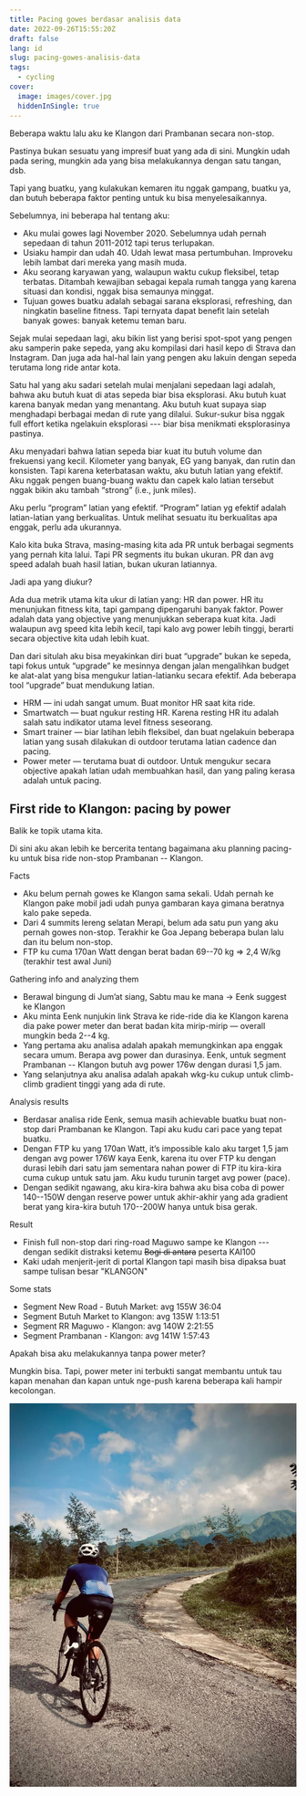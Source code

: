 ```yaml
---
title: Pacing gowes berdasar analisis data
date: 2022-09-26T15:55:20Z
draft: false
lang: id
slug: pacing-gowes-analisis-data
tags:
  - cycling
cover:
  image: images/cover.jpg
  hiddenInSingle: true
---
```


Beberapa waktu lalu aku ke Klangon dari Prambanan secara non-stop.

Pastinya bukan sesuatu yang impresif buat yang ada di sini. Mungkin udah pada sering, mungkin ada yang bisa melakukannya dengan satu tangan, dsb.

Tapi yang buatku, yang kulakukan kemaren itu nggak gampang, buatku ya, dan butuh beberapa faktor penting untuk ku bisa menyelesaikannya.

Sebelumnya, ini beberapa hal tentang aku:

- Aku mulai gowes lagi November 2020. Sebelumnya udah pernah sepedaan di tahun 2011-2012 tapi terus terlupakan.
- Usiaku hampir dan udah 40. Udah lewat masa pertumbuhan. Improveku lebih lambat dari mereka yang masih muda.
- Aku seorang karyawan yang, walaupun waktu cukup fleksibel, tetap terbatas. Ditambah kewajiban sebagai kepala rumah tangga yang karena situasi dan kondisi, nggak bisa semaunya minggat.
- Tujuan gowes buatku adalah sebagai sarana eksplorasi, refreshing, dan ningkatin baseline fitness. Tapi ternyata dapat benefit lain setelah banyak gowes: banyak ketemu teman baru.

Sejak mulai sepedaan lagi, aku bikin list yang berisi spot-spot yang pengen aku samperin pake sepeda, yang aku kompilasi dari hasil kepo di Strava dan Instagram. Dan juga ada hal-hal lain yang pengen aku lakuin dengan sepeda terutama long ride antar kota.

Satu hal yang aku sadari setelah mulai menjalani sepedaan lagi adalah, bahwa aku butuh kuat di atas sepeda biar bisa eksplorasi. Aku butuh kuat karena banyak medan yang menantang. Aku butuh kuat supaya siap menghadapi berbagai medan di rute yang dilalui. Sukur-sukur bisa nggak full effort ketika ngelakuin eksplorasi --- biar bisa menikmati eksplorasinya pastinya.

Aku menyadari bahwa latian sepeda biar kuat itu butuh volume dan frekuensi yang kecil. Kilometer yang banyak, EG yang banyak, dan rutin dan konsisten. Tapi karena keterbatasan waktu, aku butuh latian yang efektif. Aku nggak pengen buang-buang waktu dan capek kalo latian tersebut nggak bikin aku tambah “strong” (i.e., junk miles).

Aku perlu “program” latian yang efektif. “Program” latian yg efektif adalah latian-latian yang berkualitas. Untuk melihat sesuatu itu berkualitas apa enggak, perlu ada ukurannya.

Kalo kita buka Strava, masing-masing kita ada PR untuk berbagai segments yang pernah kita lalui. Tapi PR segments itu bukan ukuran. PR dan avg speed adalah buah hasil latian, bukan ukuran latiannya.

Jadi apa yang diukur?

Ada dua metrik utama kita ukur di latian yang: HR dan power. HR itu menunjukan fitness kita, tapi gampang dipengaruhi banyak faktor. Power adalah data yang objective yang menunjukkan seberapa kuat kita. Jadi walaupun avg speed kita lebih kecil, tapi kalo avg power lebih tinggi, berarti secara objective kita udah lebih kuat.

Dan dari situlah aku bisa meyakinkan diri buat “upgrade” bukan ke sepeda, tapi fokus untuk “upgrade” ke mesinnya dengan jalan mengalihkan budget ke alat-alat yang bisa mengukur latian-latianku secara efektif. Ada beberapa tool “upgrade” buat mendukung latian.

- HRM — ini udah sangat umum. Buat monitor HR saat kita ride.
- Smartwatch — buat ngukur resting HR. Karena resting HR itu adalah salah satu indikator utama level fitness seseorang.
- Smart trainer — biar latihan lebih fleksibel, dan buat ngelakuin beberapa latian yang susah dilakukan di outdoor terutama latian cadence dan pacing.
- Power meter — terutama buat di outdoor. Untuk mengukur secara objective apakah latian udah membuahkan hasil, dan yang paling kerasa adalah untuk pacing.

## First ride to Klangon: pacing by power

Balik ke topik utama kita.

Di sini aku akan lebih ke bercerita tentang bagaimana aku planning pacing-ku untuk bisa ride non-stop Prambanan -- Klangon. 

Facts

- Aku belum pernah gowes ke Klangon sama sekali. Udah pernah ke Klangon pake mobil jadi udah punya gambaran kaya gimana beratnya kalo pake sepeda.
- Dari 4 summits lereng selatan Merapi, belum ada satu pun yang aku pernah gowes non-stop. Terakhir ke Goa Jepang beberapa bulan lalu dan itu belum non-stop.
- FTP ku cuma 170an Watt dengan berat badan 69--70 kg ⇒ 2,4 W/kg (terakhir test awal Juni)

Gathering info and analyzing them

- Berawal bingung di Jum’at siang, Sabtu mau ke mana → Eenk suggest ke Klangon
- Aku minta Eenk nunjukin link Strava ke ride-ride dia ke Klangon karena dia pake power meter dan berat badan kita mirip-mirip — overall mungkin beda 2--4 kg.
- Yang pertama aku analisa adalah apakah memungkinkan apa enggak secara umum. Berapa avg power dan durasinya. Eenk, untuk segment Prambanan -- Klangon butuh avg power 176w dengan durasi 1,5 jam.
- Yang selanjutnya aku analisa adalah apakah wkg-ku cukup untuk climb-climb gradient tinggi yang ada di rute.

Analysis results

- Berdasar analisa ride Eenk, semua masih achievable buatku buat non-stop dari Prambanan ke Klangon. Tapi aku kudu cari pace yang tepat buatku.
- Dengan FTP ku yang 170an Watt, it’s impossible kalo aku target 1,5 jam dengan avg power 176W kaya Eenk, karena itu over FTP ku dengan durasi lebih dari satu jam sementara nahan power di FTP itu kira-kira cuma cukup untuk satu jam. Aku kudu turunin target avg power (pace).
- Dengan sedikit ngawang, aku kira-kira bahwa aku bisa coba di power 140--150W dengan reserve power untuk akhir-akhir yang ada gradient berat yang kira-kira butuh 170--200W hanya untuk bisa gerak.

Result

- Finish full non-stop dari ring-road Maguwo sampe ke Klangon --- dengan sedikit distraksi ketemu ~~Bogi di antara~~ peserta KAI100
- Kaki udah menjerit-jerit di portal Klangon tapi masih bisa dipaksa buat sampe tulisan besar "KLANGON"

Some stats

- Segment New Road - Butuh Market: avg 155W 36:04
- Segment Butuh Market to Klangon: avg 135W 1:13:51
- Segment RR Maguwo - Klangon: avg 140W 2:21:55
- Segment Prambanan - Klangon: avg 141W 1:57:43

Apakah bisa aku melakukannya tanpa power meter?

Mungkin bisa. Tapi, power meter ini terbukti sangat membantu untuk tau kapan menahan dan kapan untuk nge-push karena beberapa kali hampir kecolongan.

![Last-corner](images/best-view.jpg "📸 eenk")
